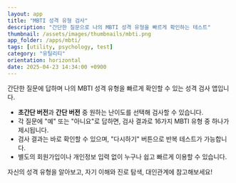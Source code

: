 ```yaml
---
layout: app
title: "MBTI 성격 유형 검사"
description: "간단한 질문으로 나의 MBTI 성격 유형을 빠르게 확인하는 테스트"
thumbnail: /assets/images/thumbnails/mbti.png
app_folder: /apps/mbti/
tags: [utility, psychology, test]
category: "유틸리티"
orientation: horizontal
date: 2025-04-23 14:34:00 +0900
---
```


간단한 질문에 답하며 나의 MBTI 성격 유형을 빠르게 확인할 수 있는 성격 검사 앱입니다.

- **초간단 버전**과 **간단 버전** 중 원하는 난이도를 선택해 검사할 수 있습니다.
- 각 질문에 "예" 또는 "아니요"로 답하면, 검사 결과로 16가지 MBTI 유형 중 하나가 제시됩니다.
- 검사 결과는 바로 확인할 수 있으며, "다시하기" 버튼으로 반복 테스트가 가능합니다.
- 별도의 회원가입이나 개인정보 입력 없이 누구나 쉽고 빠르게 이용할 수 있습니다.

자신의 성격 유형을 알아보고, 자기 이해와 진로 탐색, 대인관계에 참고해보세요!
